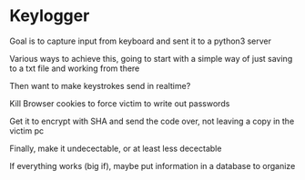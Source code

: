 # Keylogger

Goal is to capture input from keyboard and sent it to a python3 server

Various ways to achieve this, going to start with a simple way of just saving to a txt file and working from there

Then want to make keystrokes send in realtime?

Kill Browser cookies to force victim to write out passwords


Get it to encrypt with SHA and send the code over, not leaving a copy in the victim pc



Finally, make it undecectable, or at least less decectable




If everything works (big if), maybe put information in a database to organize



